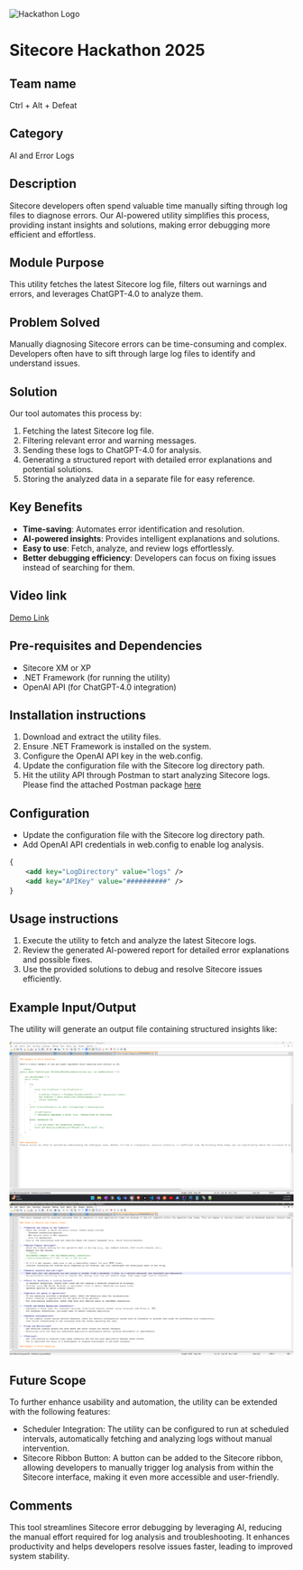 ![Hackathon Logo](docs/images/hackathon.png?raw=true "Hackathon Logo")
# Sitecore Hackathon 2025

## Team name
Ctrl + Alt + Defeat

## Category
AI and Error Logs

## Description
Sitecore developers often spend valuable time manually sifting through log files to diagnose errors. Our AI-powered utility simplifies this process, providing instant insights and solutions, making error debugging more efficient and effortless.

## Module Purpose
This utility fetches the latest Sitecore log file, filters out warnings and errors, and leverages ChatGPT-4.0 to analyze them.

## Problem Solved
Manually diagnosing Sitecore errors can be time-consuming and complex. Developers often have to sift through large log files to identify and understand issues.

## Solution
Our tool automates this process by:
1. Fetching the latest Sitecore log file.
2. Filtering relevant error and warning messages.
3. Sending these logs to ChatGPT-4.0 for analysis.
4. Generating a structured report with detailed error explanations and potential solutions.
5. Storing the analyzed data in a separate file for easy reference.

## Key Benefits
- **Time-saving**: Automates error identification and resolution.
- **AI-powered insights**: Provides intelligent explanations and solutions.
- **Easy to use**: Fetch, analyze, and review logs effortlessly.
- **Better debugging efficiency**: Developers can focus on fixing issues instead of searching for them.

## Video link
[Demo Link](https://horizontal-my.sharepoint.com/:v:/p/ajha/EW_KQMBVO3dJuMLmg19oZigB8DLL1POdUCGbDgCYHsHMjw?e=UnFFn4)

## Pre-requisites and Dependencies
- Sitecore XM or XP
- .NET Framework (for running the utility)
- OpenAI API (for ChatGPT-4.0 integration)

## Installation instructions
1. Download and extract the utility files.
2. Ensure .NET Framework is installed on the system.
3. Configure the OpenAI API key in the web.config.
4. Update the configuration file with the Sitecore log directory path.
5. Hit the utility API through Postman to start analyzing Sitecore logs. Please find the attached Postman package [here](/docs/postman-package/Sitecore-Hackthon-2025.postman_collection.json)

## Configuration
- Update the configuration file with the Sitecore log directory path.
- Add OpenAI API credentials in web.config to enable log analysis.
```xml
{
    <add key="LogDirectory" value="logs" />
    <add key="APIKey" value="##########" />
}
```

## Usage instructions
1. Execute the utility to fetch and analyze the latest Sitecore logs.
2. Review the generated AI-powered report for detailed error explanations and possible fixes.
3. Use the provided solutions to debug and resolve Sitecore issues efficiently.

## Example Input/Output
The utility will generate an output file containing structured insights like:

![Example Output 1](/docs/images/Output_1.png)
![Example Output 2](/docs/images/Output_2.png)

## Future Scope
To further enhance usability and automation, the utility can be extended with the following features:
- Scheduler Integration: The utility can be configured to run at scheduled intervals, automatically fetching and analyzing logs without manual intervention.
- Sitecore Ribbon Button: A button can be added to the Sitecore ribbon, allowing developers to manually trigger log analysis from within the Sitecore interface, making it even more accessible and user-friendly.

## Comments
This tool streamlines Sitecore error debugging by leveraging AI, reducing the manual effort required for log analysis and troubleshooting. It enhances productivity and helps developers resolve issues faster, leading to improved system stability.